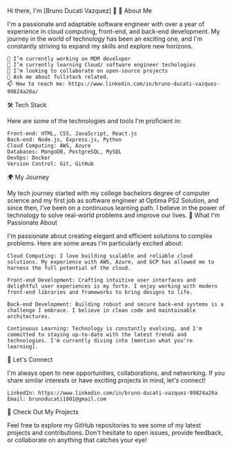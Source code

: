 Hi there, I'm [Bruno Ducati Vazquez] 👋
🚀 About Me

I'm a passionate and adaptable software engineer with over a year of experience in cloud computing, front-end, and back-end development. My journey in the world of technology has been an exciting one, and I'm constantly striving to expand my skills and explore new horizons.

    🔭 I’m currently working on MDM developer
    🌱 I’m currently learning Cloud/ software engineer techologies 
    👯 I’m looking to collaborate on open-source projects
    💬 Ask me about fullstack related.
    📫 How to reach me: https://www.linkedin.com/in/bruno-ducati-vazquez-99824a20a/

🛠️ Tech Stack

Here are some of the technologies and tools I'm proficient in:

    Front-end: HTML, CSS, JavaScript, React.js
    Back-end: Node.js, Express.js, Python
    Cloud Computing: AWS, Azure
    Databases: MongoDB, PostgreSQL, MySQL
    DevOps: Docker
    Version Control: Git, GitHub

🌍 My Journey

My tech journey started with my college bachelors degree of computer science and my first job as software engineer at Optima PS2 Solution, and since then, I've been on a continuous learning path. I believe in the power of technology to solve real-world problems and improve our lives.
🌟 What I'm Passionate About

I'm passionate about creating elegant and efficient solutions to complex problems. Here are some areas I'm particularly excited about:

    Cloud Computing: I love building scalable and reliable cloud solutions. My experience with AWS, Azure, and GCP has allowed me to harness the full potential of the cloud.

    Front-end Development: Crafting intuitive user interfaces and delightful user experiences is my forte. I enjoy working with modern front-end libraries and frameworks to bring designs to life.

    Back-end Development: Building robust and secure back-end systems is a challenge I embrace. I believe in clean code and maintainable architectures.

    Continuous Learning: Technology is constantly evolving, and I'm committed to staying up-to-date with the latest trends and technologies. I'm currently diving into [mention what you're learning].

🤝 Let's Connect

I'm always open to new opportunities, collaborations, and networking. If you share similar interests or have exciting projects in mind, let's connect!

    LinkedIn: https://www.linkedin.com/in/bruno-ducati-vazquez-99824a20a
    Email: brunoducati1001@gmail.com

🚀 Check Out My Projects

Feel free to explore my GitHub repositories to see some of my latest projects and contributions. Don't hesitate to open issues, provide feedback, or collaborate on anything that catches your eye!
